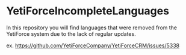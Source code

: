 # YetiForceIncompleteLanguages
In this repository you will find languages that were removed from the YetiForce system due to the lack of regular updates.

ex. https://github.com/YetiForceCompany/YetiForceCRM/issues/5338
